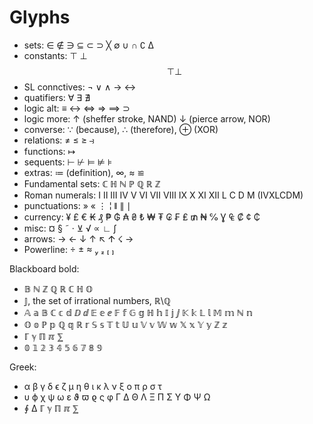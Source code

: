 # Glyphs

- sets: ∈ ∉ ∋ ⊆ ⊂ ⊃ ╳ ∅ ∪ ∩ ∁ ∆
- constants: ⊤ ⊥
  $$\top \bot$$
- SL connctives: ¬ ∨ ∧ → ↔
- quatifiers: ∀ ∃ ∄
- logic alt: ≡ ↔ ⇔ ⇒ ⟹ ⊃
- logic more: ↑ (sheffer stroke, NAND) ↓ (pierce arrow, NOR)
- converse: ∵ (because), ∴ (therefore), ⊕ (XOR)
- relations: ≠ ≤ ≥ ⥽ 
- functions: ↦
- sequents: ⊢ ⊬ ⊨ ⊭ ⊧
- extras: ≔ (definition), ∞, ≈ ≌
- Fundamental sets: ℂ ℍ ℕ ℙ ℚ ℝ ℤ
- Roman numerals: Ⅰ Ⅱ Ⅲ Ⅳ Ⅴ Ⅵ Ⅶ Ⅷ Ⅸ Ⅹ Ⅺ Ⅻ Ⅼ Ⅽ Ⅾ Ⅿ (IVXLCDM)
- punctuations: » « ⋮ ¦ ǁ ∥ ∣
- currency: ¥ £ € ₭ ₰ ₱ ₲ ₳ ₴ ₺ ₩ ₮ ₢ ₣ ₤ ₥ ₦ ℅ Ɣ ₠ ₡ ¢ ₵
- misc: ¤ § ˜ · ⊻ √ ∝ ∟ ∫
- arrows: → ← ↓ ↑ ↖ 𐌣 ☇ →
- Powerline:       


Blackboard bold:
- 𝔹 ℕ ℤ ℚ ℝ ℂ ℍ 𝕆
- 𝕁, the set of irrational numbers, ℝ\ℚ
- 𝔸 𝕒 𝔹 ℂ 𝕔 𝕕 ⅅ ⅆ 𝔼 𝕖 ⅇ 𝔽 𝕗 𝔾 𝕘 ℍ 𝕙 𝕀 𝕛 ⅉ 𝕂 𝕜 𝕃 𝕝 𝕄 𝕞 ℕ 𝕟 
- 𝕆 𝕠 ℙ 𝕡 ℚ 𝕢 ℝ 𝕣 𝕊 𝕤 𝕋 𝕥 𝕌 𝕦 𝕍 𝕧 𝕎 𝕨 𝕏 𝕩 𝕐 𝕪 ℤ 𝕫
- ℾ ℽ ℿ ℼ ⅀
- 𝟘 𝟙 𝟚 𝟛 𝟜 𝟝 𝟞 𝟟 𝟠 𝟡


Greek:
- α β γ δ ϵ ζ μ η θ ι κ λ ν ξ o π ρ σ τ
- υ ϕ χ ψ ω ε ϑ ϖ ϱ ς φ Γ Δ Θ Λ Ξ Π Σ Υ Φ Ψ Ω
- ∮ ∆ ℾ ℽ ℿ ℼ ⅀


